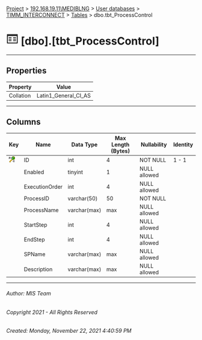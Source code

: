 #### 

[Project](../../../../index.md) > [192.168.19.11\\MEDIBLNG](../../../index.md) > [User databases](../../index.md) > [TIMM_INTERCONNECT](../index.md) > [Tables](Tables.md) > dbo.tbt_ProcessControl

# ![Tables](../../../../Images/Table32.png) [dbo].[tbt_ProcessControl]

---

## <a name="#properties"></a>Properties

| Property | Value |
|---|---|
| Collation | Latin1_General_CI_AS |


---

## <a name="#columns"></a>Columns

| Key | Name | Data Type | Max Length (Bytes) | Nullability | Identity |
|---|---|---|---|---|---|
| [![Cluster Primary Key PK_tbt_ProcessControl: ID](../../../../Images/pkcluster.png)](#indexes) | ID | int | 4 | NOT NULL | 1 - 1 |
|  | Enabled | tinyint | 1 | NULL allowed |  |
|  | ExecutionOrder | int | 4 | NULL allowed |  |
|  | ProcessID | varchar(50) | 50 | NOT NULL |  |
|  | ProcessName | varchar(max) | max | NULL allowed |  |
|  | StartStep | int | 4 | NULL allowed |  |
|  | EndStep | int | 4 | NULL allowed |  |
|  | SPName | varchar(max) | max | NULL allowed |  |
|  | Description | varchar(max) | max | NULL allowed |  |


---

###### Author:  MIS Team

###### Copyright 2021 - All Rights Reserved

###### Created: Monday, November 22, 2021 4:40:59 PM

